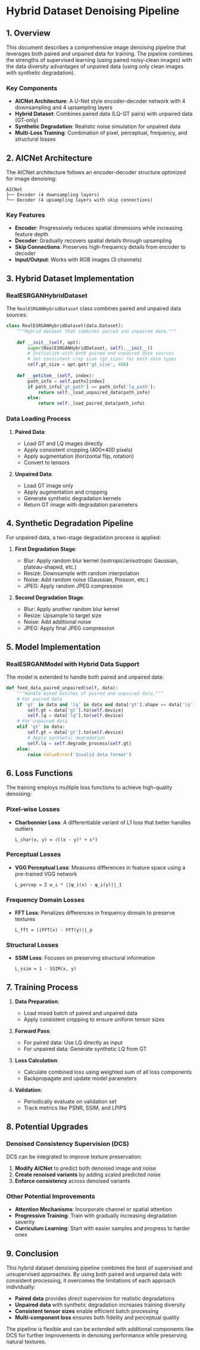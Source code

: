 # Hybrid Dataset Denoising Pipeline

## 1. Overview

This document describes a comprehensive image denoising pipeline that leverages both paired and unpaired data for training. The pipeline combines the strengths of supervised learning (using paired noisy-clean images) with the data diversity advantages of unpaired data (using only clean images with synthetic degradation).

### Key Components

- **AICNet Architecture**: A U-Net style encoder-decoder network with 4 downsampling and 4 upsampling layers
- **Hybrid Dataset**: Combines paired data (LQ-GT pairs) with unpaired data (GT-only)
- **Synthetic Degradation**: Realistic noise simulation for unpaired data
- **Multi-Loss Training**: Combination of pixel, perceptual, frequency, and structural losses

## 2. AICNet Architecture

The AICNet architecture follows an encoder-decoder structure optimized for image denoising:

```
AICNet
├── Encoder (4 downsampling layers)
└── Decoder (4 upsampling layers with skip connections)
```

### Key Features

- **Encoder**: Progressively reduces spatial dimensions while increasing feature depth
- **Decoder**: Gradually recovers spatial details through upsampling
- **Skip Connections**: Preserves high-frequency details from encoder to decoder
- **Input/Output**: Works with RGB images (3 channels)

## 3. Hybrid Dataset Implementation

### RealESRGANHybridDataset

The `RealESRGANHybridDataset` class combines paired and unpaired data sources:

```python
class RealESRGANHybridDataset(data.Dataset):
    """Hybrid dataset that combines paired and unpaired data."""
    
    def __init__(self, opt):
        super(RealESRGANHybridDataset, self).__init__()
        # Initialize with both paired and unpaired data sources
        # Set consistent crop size (gt_size) for both data types
        self.gt_size = opt.get('gt_size', 400)
        
    def __getitem__(self, index):
        path_info = self.paths[index]
        if path_info['gt_path'] == path_info['lq_path']:
            return self._load_unpaired_data(path_info)
        else:
            return self._load_paired_data(path_info)
```

### Data Loading Process

1. **Paired Data**:
   - Load GT and LQ images directly
   - Apply consistent cropping (400×400 pixels)
   - Apply augmentation (horizontal flip, rotation)
   - Convert to tensors

2. **Unpaired Data**:
   - Load GT image only
   - Apply augmentation and cropping
   - Generate synthetic degradation kernels
   - Return GT image with degradation parameters

## 4. Synthetic Degradation Pipeline

For unpaired data, a two-stage degradation process is applied:

1. **First Degradation Stage**:
   - Blur: Apply random blur kernel (isotropic/anisotropic Gaussian, plateau-shaped, etc.)
   - Resize: Downsample with random interpolation
   - Noise: Add random noise (Gaussian, Poisson, etc.)
   - JPEG: Apply random JPEG compression

2. **Second Degradation Stage**:
   - Blur: Apply another random blur kernel
   - Resize: Upsample to target size
   - Noise: Add additional noise
   - JPEG: Apply final JPEG compression

## 5. Model Implementation

### RealESRGANModel with Hybrid Data Support

The model is extended to handle both paired and unpaired data:

```python
def feed_data_paired_unpaired(self, data):
    """Handle mixed batches of paired and unpaired data."""
    # For paired data
    if 'gt' in data and 'lq' in data and data['gt'].shape == data['lq'].shape:
        self.gt = data['gt'].to(self.device)
        self.lq = data['lq'].to(self.device)
    # For unpaired data
    elif 'gt' in data:
        self.gt = data['gt'].to(self.device)
        # Apply synthetic degradation
        self.lq = self.degrade_process(self.gt)
    else:
        raise ValueError('Invalid data format')
```

## 6. Loss Functions

The training employs multiple loss functions to achieve high-quality denoising:

### Pixel-wise Losses

- **Charbonnier Loss**: A differentiable variant of L1 loss that better handles outliers
  ```
  L_char(x, y) = √((x - y)² + ε²)
  ```

### Perceptual Losses

- **VGG Perceptual Loss**: Measures differences in feature space using a pre-trained VGG network
  ```
  L_percep = Σ w_i * ||φ_i(x) - φ_i(y)||_1
  ```

### Frequency Domain Losses

- **FFT Loss**: Penalizes differences in frequency domain to preserve textures
  ```
  L_fft = ||FFT(x) - FFT(y)||_p
  ```

### Structural Losses

- **SSIM Loss**: Focuses on preserving structural information
  ```
  L_ssim = 1 - SSIM(x, y)
  ```

## 7. Training Process

1. **Data Preparation**:
   - Load mixed batch of paired and unpaired data
   - Apply consistent cropping to ensure uniform tensor sizes

2. **Forward Pass**:
   - For paired data: Use LQ directly as input
   - For unpaired data: Generate synthetic LQ from GT

3. **Loss Calculation**:
   - Calculate combined loss using weighted sum of all loss components
   - Backpropagate and update model parameters

4. **Validation**:
   - Periodically evaluate on validation set
   - Track metrics like PSNR, SSIM, and LPIPS

## 8. Potential Upgrades

### Denoised Consistency Supervision (DCS)

DCS can be integrated to improve texture preservation:

1. **Modify AICNet** to predict both denoised image and noise
2. **Create renoised variants** by adding scaled predicted noise
3. **Enforce consistency** across denoised variants

### Other Potential Improvements

- **Attention Mechanisms**: Incorporate channel or spatial attention
- **Progressive Training**: Train with gradually increasing degradation severity
- **Curriculum Learning**: Start with easier samples and progress to harder ones

## 9. Conclusion

This hybrid dataset denoising pipeline combines the best of supervised and unsupervised approaches. By using both paired and unpaired data with consistent processing, it overcomes the limitations of each approach individually:

- **Paired data** provides direct supervision for realistic degradations
- **Unpaired data** with synthetic degradation increases training diversity
- **Consistent tensor sizes** enable efficient batch processing
- **Multi-component loss** ensures both fidelity and perceptual quality

The pipeline is flexible and can be extended with additional components like DCS for further improvements in denoising performance while preserving natural textures.